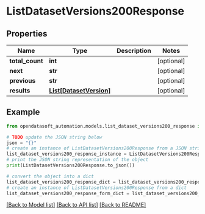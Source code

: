 # ListDatasetVersions200Response


## Properties

Name | Type | Description | Notes
------------ | ------------- | ------------- | -------------
**total_count** | **int** |  | [optional] 
**next** | **str** |  | [optional] 
**previous** | **str** |  | [optional] 
**results** | [**List[DatasetVersion]**](DatasetVersion.md) |  | [optional] 

## Example

```python
from opendatasoft_automation.models.list_dataset_versions200_response import ListDatasetVersions200Response

# TODO update the JSON string below
json = "{}"
# create an instance of ListDatasetVersions200Response from a JSON string
list_dataset_versions200_response_instance = ListDatasetVersions200Response.from_json(json)
# print the JSON string representation of the object
print(ListDatasetVersions200Response.to_json())

# convert the object into a dict
list_dataset_versions200_response_dict = list_dataset_versions200_response_instance.to_dict()
# create an instance of ListDatasetVersions200Response from a dict
list_dataset_versions200_response_form_dict = list_dataset_versions200_response.from_dict(list_dataset_versions200_response_dict)
```
[[Back to Model list]](../README.md#documentation-for-models) [[Back to API list]](../README.md#documentation-for-api-endpoints) [[Back to README]](../README.md)


